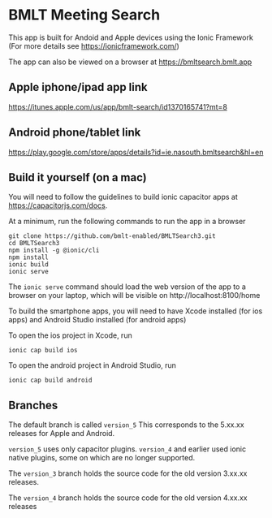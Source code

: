 # BMLT Meeting Search

This app is built for Andoid and Apple devices using the Ionic Framework (For more details see https://ionicframework.com/)

The app can also be viewed on a browser at https://bmltsearch.bmlt.app 

## Apple iphone/ipad app link

https://itunes.apple.com/us/app/bmlt-search/id1370165741?mt=8

## Android phone/tablet link

https://play.google.com/store/apps/details?id=ie.nasouth.bmltsearch&hl=en

## Build it yourself (on a mac)

You will need to follow the guidelines to build ionic capacitor apps at https://capacitorjs.com/docs.

At a minimum, run the following commands to run the app in a browser

```
git clone https://github.com/bmlt-enabled/BMLTSearch3.git
cd BMLTSearch3
npm install -g @ionic/cli
npm install
ionic build
ionic serve
```

The `ionic serve` command should load the web version of the app to a browser on your laptop, which will be visible on http://localhost:8100/home

To build the smartphone apps, you will need to have Xcode installed (for ios apps) and Android Studio installed (for android apps)

To open the ios project in Xcode, run
```
ionic cap build ios
```

To open the android project in Android Studio, run 
```
ionic cap build android
```

## Branches
The default branch is called `version_5`
This corresponds to the 5.xx.xx releases for Apple and Android.

`version_5` uses only capacitor plugins.
`version_4` and earlier used ionic native plugins, some on which are no longer supported.

The `version_3` branch holds the source code for the old version 3.xx.xx releases.

The `version_4` branch holds the source code for the old version 4.xx.xx releases

